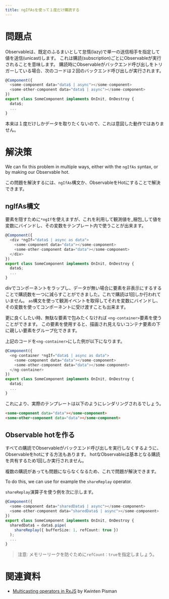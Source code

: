```yaml
---
title: ngIfAsを使って１度だけ購読する
---
```


# 問題点

Observableは、既定のふるまいとして怠惰(lazy)で単一の送信相手を指定して値を送信(unicast)します。
これは購読(subscription)ごとにObservableが実行されることを意味します。
購読時にObservableがバックエンド呼び出しをトリガーしている場合、次のコードは２回のバックエンド呼び出しが実行されます。

```ts
@Component({
  <some-component data="data$ | async"></some-component>
  <some-other-component data="data$ | async"></some-component>
})
export class SomeComponent implements OnInit, OnDestroy {
  data$;
  ...
}
```

本来は１度だけしかデータを取りたくないので、これは意図した動作ではありません。

# 解決策

We can fix this problem in multiple ways, either with the `ngIfAs` syntax, or by making our Observable hot.

この問題を解決するには、`ngIfAs`構文か、ObservableをHotにすることで解決できます。

## ngIfAs構文

要素を隠すために`*ngIf`を使えますが、これを利用して観測値を_梱包_して値を変数にバインドし、その変数をテンプレート内で使うことが出来ます。

```ts
@Component({
  <div *ngIf="data$ | async as data">
    <some-component data="data"></some-component>
    <some-other-component data="data"></some-component>
  </div>
})
export class SomeComponent implements OnInit, OnDestroy {
  data$;
  ...
}
```

divでコンポーネントをラップし、データが無い場合に要素を非表示にするすることで購読数を一つに減らすことができました。これで購読は1回しか行われていません。
`as`構文を使って観測イベントを取得してそれを変数にバインドし、その変数を使ってコンポーネントに受け渡すことも出来ます。

更に良くしたい時、無駄な要素で包みたくなければ `<ng-container>`要素を使うことができます。
この要素を使用すると、描画され見えないコンテナ要素の下に親しい要素をグループ化できます。

上記のコードを`<ng-container>`にした例が以下になります。

```ts
@Component({
  <ng-container *ngIf="data$ | async as data">
    <some-component data="data"></some-component>
    <some-other-component data="data"></some-component>
  </ng-container>
})
export class SomeComponent implements OnInit, OnDestroy {
  data$;
  ...
}
```

これにより、実際のテンプレートは以下のようにレンダリングされるでしょう。

```html
<some-component data="data"></some-component>
<some-other-component data="data"></some-component>
```

## Observable hotを作る

すべての購読でObservableがバックエンド呼び出しを実行しなくするように、Observableをhotにする方法もあります。
hotなObservableは基本となる購読を共有するため1回しか実行されません。

複数の購読があっても問題にならなくなるため、これで問題が解決できます。

To do this, we can use for example the `shareReplay` operator.

`shareReplay`演算子を使う例を次に示します。

```ts
@Component({
  <some-component data="sharedData$ | async"></some-component>
  <some-other-component data="sharedData$ | async"></some-component>
})
export class SomeComponent implements OnInit, OnDestroy {
  sharedData$ = data$.pipe(
    shareReplay({ bufferSize: 1, refCount: true })
  );
  ...
}
```

> 注意: メモリーリークを防ぐために`refCount：true`を指定しましょう。

# 関連資料

- [Multicasting operators in RxJS](https://blog.strongbrew.io/multicasting-operators-in-rxjs/) by Kwinten Pisman
